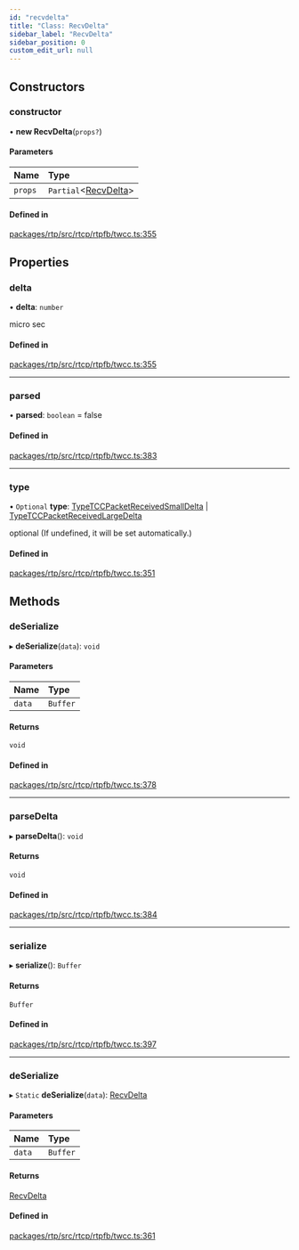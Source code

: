 ```yaml
---
id: "recvdelta"
title: "Class: RecvDelta"
sidebar_label: "RecvDelta"
sidebar_position: 0
custom_edit_url: null
---
```


## Constructors

### constructor

• **new RecvDelta**(`props?`)

#### Parameters

| Name | Type |
| :------ | :------ |
| `props` | `Partial`<[RecvDelta](recvdelta.md)\> |

#### Defined in

[packages/rtp/src/rtcp/rtpfb/twcc.ts:355](https://github.com/shinyoshiaki/werift-webrtc/blob/9b072fd/packages/rtp/src/rtcp/rtpfb/twcc.ts#L355)

## Properties

### delta

• **delta**: `number`

micro sec

#### Defined in

[packages/rtp/src/rtcp/rtpfb/twcc.ts:355](https://github.com/shinyoshiaki/werift-webrtc/blob/9b072fd/packages/rtp/src/rtcp/rtpfb/twcc.ts#L355)

___

### parsed

• **parsed**: `boolean` = false

#### Defined in

[packages/rtp/src/rtcp/rtpfb/twcc.ts:383](https://github.com/shinyoshiaki/werift-webrtc/blob/9b072fd/packages/rtp/src/rtcp/rtpfb/twcc.ts#L383)

___

### type

• `Optional` **type**: [TypeTCCPacketReceivedSmallDelta](../enums/packetstatus.md#typetccpacketreceivedsmalldelta) \| [TypeTCCPacketReceivedLargeDelta](../enums/packetstatus.md#typetccpacketreceivedlargedelta)

optional (If undefined, it will be set automatically.)

#### Defined in

[packages/rtp/src/rtcp/rtpfb/twcc.ts:351](https://github.com/shinyoshiaki/werift-webrtc/blob/9b072fd/packages/rtp/src/rtcp/rtpfb/twcc.ts#L351)

## Methods

### deSerialize

▸ **deSerialize**(`data`): `void`

#### Parameters

| Name | Type |
| :------ | :------ |
| `data` | `Buffer` |

#### Returns

`void`

#### Defined in

[packages/rtp/src/rtcp/rtpfb/twcc.ts:378](https://github.com/shinyoshiaki/werift-webrtc/blob/9b072fd/packages/rtp/src/rtcp/rtpfb/twcc.ts#L378)

___

### parseDelta

▸ **parseDelta**(): `void`

#### Returns

`void`

#### Defined in

[packages/rtp/src/rtcp/rtpfb/twcc.ts:384](https://github.com/shinyoshiaki/werift-webrtc/blob/9b072fd/packages/rtp/src/rtcp/rtpfb/twcc.ts#L384)

___

### serialize

▸ **serialize**(): `Buffer`

#### Returns

`Buffer`

#### Defined in

[packages/rtp/src/rtcp/rtpfb/twcc.ts:397](https://github.com/shinyoshiaki/werift-webrtc/blob/9b072fd/packages/rtp/src/rtcp/rtpfb/twcc.ts#L397)

___

### deSerialize

▸ `Static` **deSerialize**(`data`): [RecvDelta](recvdelta.md)

#### Parameters

| Name | Type |
| :------ | :------ |
| `data` | `Buffer` |

#### Returns

[RecvDelta](recvdelta.md)

#### Defined in

[packages/rtp/src/rtcp/rtpfb/twcc.ts:361](https://github.com/shinyoshiaki/werift-webrtc/blob/9b072fd/packages/rtp/src/rtcp/rtpfb/twcc.ts#L361)
